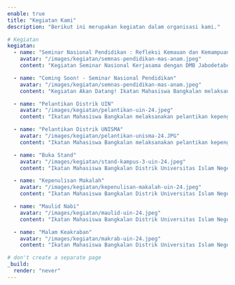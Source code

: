 ```yaml
---
enable: true
title: "Kegiatan Kami"
description: "Berikut ini merupakan kegiatan dalam organisasi kami."

# Kegiatan
kegiatan:
  - name: "Seminar Nasional Pendidikan : Refleksi Kemauan dan Kemampuan Mahasiswa Daerah"
    avatar: "/images/kegiatan/semnas-pendidikan-mas-anam.jpeg"
    content: "Kegiatan Seminar Nasional Kerjasama dengan DMB Jabodetabek. Choirul Anam PPI Dunia Ingatkan Mahasiswa Daerah Untuk Memiliki Kemauan yang Tinggi dibersamai Kemampuan Mahasiswa, Anam Mengingatkan Mahasiswa Daerah Agar Dapat Menyampaikan Aspirasinya bagi Daerah Melalui Narasi ataupun Roadmap sebagai bagian dari Expert Community."

  - name: "Coming Soon! - Seminar Nasional Pendidikan"
    avatar: "/images/kegiatan/semnas-pendidikan-mas-anam.jpeg"
    content: "Kegiatan Akan Datang! Ikatan Mahasiswa Bangkalan melaksanakan seminar nasional bertemakan pendidikan dengan pemateri Choirul Anam dari PPI Dunia. Acara ini kerjasama dengan DMB Jabodetabek"

  - name: "Pelantikan Distrik UIN"
    avatar: "/images/kegiatan/pelantikan-uin-24.jpeg"
    content: "Ikatan Mahasiswa Bangkalan melaksanakan pelantikan kepengurusan Distrik Universitas Islam Negeri Maulana Malik Ibrahim Malang"

  - name: "Pelantikan Distrik UNISMA"
    avatar: "/images/kegiatan/pelantikan-unisma-24.JPG"
    content: "Ikatan Mahasiswa Bangkalan melaksanakan pelantikan kepengurusan Distrik Universitas Islam Malang"

  - name: "Buka Stand"
    avatar: "/images/kegiatan/stand-kampus-3-uin-24.jpeg"
    content: "Ikatan Mahasiswa Bangkalan Distrik Universitas Islam Negeri Maulana Malik Ibrahmim Malang melaksanakan kegiatan buka stand di Kampus 3 UINMA untuk mengenalkan IMABA pada mahasiswa baru yang kuliah di Kampus 3"

  - name: "Kepenulisan Makalah"
    avatar: "/images/kegiatan/kepenulisan-makalah-uin-24.jpeg"
    content: "Ikatan Mahasiswa Bangkalan Distrik Universitas Islam Negeri Maulana Malik Ibrahmim Malang melaksanakan kegiatan pelatihan kepenulisan makalah yang sangat dibutuhkan oleh setiap mahasiswa, khususnya bagi mahasiswa baru menambah wawasan bagaimana kepenulisan makalah yang sesuai"

  - name: "Maulid Nabi"
    avatar: "/images/kegiatan/maulid-uin-24.jpeg"
    content: "Ikatan Mahasiswa Bangkalan Distrik Universitas Islam Negeri Maulana Malik Ibrahmim Malang memperingatan hari kelahiran Nabi Muhammad SAW"

  - name: "Malam Keakraban"
    avatar: "/images/kegiatan/makrab-uin-24.jpeg"
    content: "Ikatan Mahasiswa Bangkalan Distrik Universitas Islam Negeri Maulana Malik Ibrahmim Malang Melakukan Kegiatan Malam Keakraban Anggota untuk mempererat dan saling mengenali lebih dalam satu sama lain"

# don't create a separate page
_build:
  render: "never"
---
```

